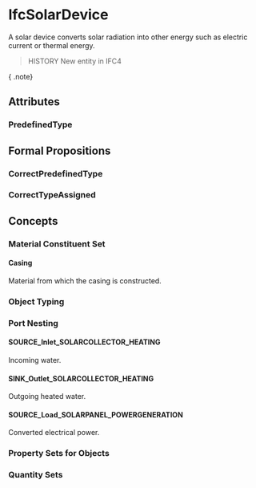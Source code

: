 # IfcSolarDevice

A solar device converts solar radiation into other energy such as electric current or thermal energy.

> HISTORY  New entity in IFC4

{ .note}
>

## Attributes

### PredefinedType


## Formal Propositions

### CorrectPredefinedType


### CorrectTypeAssigned

## Concepts

### Material Constituent Set



#### Casing

Material from which the casing is constructed.

### Object Typing



### Port Nesting



#### SOURCE_Inlet_SOLARCOLLECTOR_HEATING

Incoming water.

#### SINK_Outlet_SOLARCOLLECTOR_HEATING

Outgoing heated water.

#### SOURCE_Load_SOLARPANEL_POWERGENERATION

Converted electrical power.

### Property Sets for Objects



### Quantity Sets



